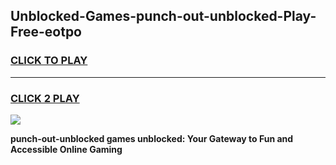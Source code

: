 
## Unblocked-Games-punch-out-unblocked-Play-Free-eotpo
<h3>
<a href="https://premium76.site?title=punch-out-unblocked&ref=10A">CLICK TO PLAY</a></h3>
<hr>

<h3>
<a href="https://premium76.site?title=punch-out-unblocked&ref=10A">CLICK 2 PLAY</a>
  
</h3>

<a href="https://premium76.site?title=punch-out-unblocked&ref=10A"><img src="https://clearcache.store/games.png"></a>


**punch-out-unblocked games unblocked: Your Gateway to Fun and Accessible Online Gaming**

